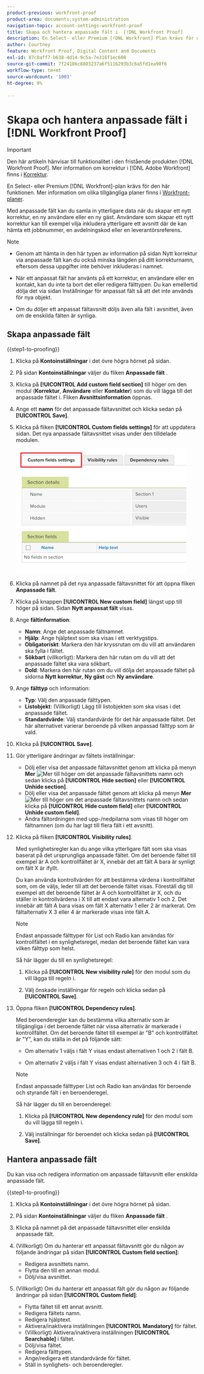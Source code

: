```yaml
---
product-previous: workfront-proof
product-area: documents;system-administration
navigation-topic: account-settings-workfront-proof
title: Skapa och hantera anpassade fält i  [!DNL Workfront Proof]
description: En Select- eller Premium [!DNL Workfront] Plan krävs för den här funktionen. Mer information om olika planer finns i Workfront Planer.
author: Courtney
feature: Workfront Proof, Digital Content and Documents
exl-id: 87c8aff7-b638-4d14-9c5a-7e316f1ec608
source-git-commit: 7f24186c8803237a6f5116293b3c6a5fd1ea90f6
workflow-type: tm+mt
source-wordcount: '1003'
ht-degree: 0%

---
```


# Skapa och hantera anpassade fält i [!DNL Workfront Proof]

<!-- Audited: 4/2025 -->

>[!IMPORTANT]
>
>Den här artikeln hänvisar till funktionalitet i den fristående produkten [!DNL Workfront Proof]. Mer information om korrektur i [!DNL Adobe Workfront] finns i [Korrektur](../../../review-and-approve-work/proofing/proofing.md).

En Select- eller Premium [!DNL Workfront]-plan krävs för den här funktionen. Mer information om olika tillgängliga planer finns i [Workfront-planer](https://business.adobe.com/products/workfront/pricing.html).

Med anpassade fält kan du samla in ytterligare data när du skapar ett nytt korrektur, en ny användare eller en ny gäst. Användare som skapar ett nytt korrektur kan till exempel vilja inkludera ytterligare ett avsnitt där de kan hämta ett jobbnummer, en avdelningskod eller en leverantörsreferens.

>[!NOTE]
>
>* Genom att hämta in den här typen av information på sidan Nytt korrektur via anpassade fält kan du också minska längden på ditt korrekturnamn, eftersom dessa uppgifter inte behöver inkluderas i namnet.
>
>* När ett anpassat fält har använts på ett korrektur, en användare eller en kontakt, kan du inte ta bort det eller redigera fälttypen. Du kan emellertid dölja det via sidan Inställningar för anpassat fält så att det inte används för nya objekt.
>
>* Om du döljer ett anpassat fältavsnitt döljs även alla fält i avsnittet, även om de enskilda fälten är synliga.

## Skapa anpassade fält

{{step1-to-proofing}}

1. Klicka på **Kontoinställningar** i det övre högra hörnet på sidan.

1. På sidan **Kontoinställningar** väljer du fliken **Anpassade fält** .

1. Klicka på **[!UICONTROL Add custom field section]** till höger om den modul (**Korrektur**, **Användare** eller **Kontakter**) som du vill lägga till det anpassade fältet i. Fliken **Avsnittsinformation** öppnas.

1. Ange ett **namn** för det anpassade fältavsnittet och klicka sedan på **[!UICONTROL Save]**.

1. Klicka på fliken **[!UICONTROL Custom fields settings]** för att uppdatera sidan. Det nya anpassade fältavsnittet visas under den tilldelade modulen.

   ![Fliken Inställningar för anpassade fält](assets/custom-field-settings-tab.png)

1. Klicka på namnet på det nya anpassade fältavsnittet för att öppna fliken **Anpassade fält**.

1. Klicka på knappen **[!UICONTROL New custom field]** längst upp till höger på sidan. Sidan **Nytt anpassat fält** visas.

1. Ange **fältinformation**:

   * **Namn**: Ange det anpassade fältnamnet.
   * **Hjälp**: Ange hjälptext som ska visas i ett verktygstips.
   * **Obligatoriskt**: Markera den här kryssrutan om du vill att användaren ska fylla i fältet.
   * **Sökbart** (villkorligt): Markera den här rutan om du vill att det anpassade fältet ska vara sökbart.
   * **Dold**: Markera den här rutan om du vill dölja det anpassade fältet på sidorna **Nytt korrektur**, **Ny gäst** och **Ny användare**.

1. Ange **fälttyp** och information:

   * **Typ**: Välj den anpassade fälttypen.
   * **Listobjekt**: (Villkorligt) Lägg till listobjekten som ska visas i det anpassade fältet.
   * **Standardvärde**: Välj standardvärde för det här anpassade fältet. Det här alternativet varierar beroende på vilken anpassad fälttyp som är vald.

1. Klicka på **[!UICONTROL Save]**.

1. Gör ytterligare ändringar av fältets inställningar:

   * Dölj eller visa det anpassade fältavsnittet genom att klicka på menyn **Mer** ![Mer](assets/more-button-small.png) till höger om det anpassade fältavsnittets namn och sedan klicka på **[!UICONTROL Hide section]** eller **[!UICONTROL Unhide section]**.
   * Dölj eller visa det anpassade fältet genom att klicka på menyn **Mer** ![Mer](assets/more-button-small.png) till höger om det anpassade fältavsnittets namn och sedan klicka på **[!UICONTROL Hide custom field]** eller **[!UICONTROL Unhide custom field]**.
   * Ändra fältordningen med upp-/nedpilarna som visas till höger om fältnamnen (om du har lagt till flera fält i ett avsnitt).

1. Klicka på fliken **[!UICONTROL Visibility rules]**.

   Med synlighetsregler kan du ange vilka ytterligare fält som ska visas baserat på det ursprungliga anpassade fältet. Om det beroende fältet till exempel är A och kontrollfältet är X, innebär det att fält A bara är synligt om fält X är ifyllt.

   Du kan använda kontrollvärden för att bestämma värdena i kontrollfältet som, om de väljs, leder till att det beroende fältet visas. Föreställ dig till exempel att det beroende fältet är A och kontrollfältet är X, och du ställer in kontrollvärdena i X till att endast vara alternativ 1 och 2. Det innebär att fält A bara visas om fält X alternativ 1 eller 2 är markerat. Om fältalternativ X 3 eller 4 är markerade visas inte fält A.

   >[!NOTE]
   >
   >Endast anpassade fälttyper för List och Radio kan användas för kontrollfältet i en synlighetsregel, medan det beroende fältet kan vara vilken fälttyp som helst.

   Så här lägger du till en synlighetsregel:

   1. Klicka på **[!UICONTROL New visibility rule]** för den modul som du vill lägga till regeln i.

   1. Välj önskade inställningar för regeln och klicka sedan på **[!UICONTROL Save]**.

1. Öppna fliken **[!UICONTROL Dependency rules]**.

   Med beroenderegler kan du bestämma vilka alternativ som är tillgängliga i det beroende fältet när vissa alternativ är markerade i kontrollfältet. Om det beroende fältet till exempel är &quot;B&quot; och kontrollfältet är &quot;Y&quot;, kan du ställa in det på följande sätt:

   * Om alternativ 1 väljs i fält Y visas endast alternativen 1 och 2 i fält B.

   * Om alternativ 2 väljs i fält Y visas endast alternativen 3 och 4 i fält B.

   >[!NOTE]
   >
   >Endast anpassade fälttyper List och Radio kan användas för beroende och styrande fält i en beroenderegel.

   Så här lägger du till en beroenderegel:

   1. Klicka på **[!UICONTROL New dependency rule]** för den modul som du vill lägga till regeln i.

   1. Välj inställningar för beroendet och klicka sedan på **[!UICONTROL Save]**.

## Hantera anpassade fält

Du kan visa och redigera information om anpassade fältavsnitt eller enskilda anpassade fält.

{{step1-to-proofing}}

1. Klicka på **Kontoinställningar** i det övre högra hörnet på sidan.

1. På sidan **Kontoinställningar** väljer du fliken **Anpassade fält** .

1. Klicka på namnet på det anpassade fältavsnittet eller enskilda anpassade fält.

1. (Villkorligt) Om du hanterar ett anpassat fältavsnitt gör du någon av följande ändringar på sidan **[!UICONTROL Custom field section]**:

   * Redigera avsnittets namn.
   * Flytta den till en annan modul.
   * Dölj/visa avsnittet.

1. (Villkorligt) Om du hanterar ett anpassat fält gör du någon av följande ändringar på sidan **[!UICONTROL Custom field]**:

   * Flytta fältet till ett annat avsnitt.
   * Redigera fältets namn.
   * Redigera hjälptext.
   * Aktivera/inaktivera inställningen **[!UICONTROL Mandatory]** för fältet.
   * (Villkorligt) Aktivera/inaktivera inställningen **[!UICONTROL Searchable]** i fältet.
   * Dölj/visa fältet.
   * Redigera fälttypen.
   * Ange/redigera ett standardvärde för fältet.
   * Ställ in synlighets- och beroenderegler.
